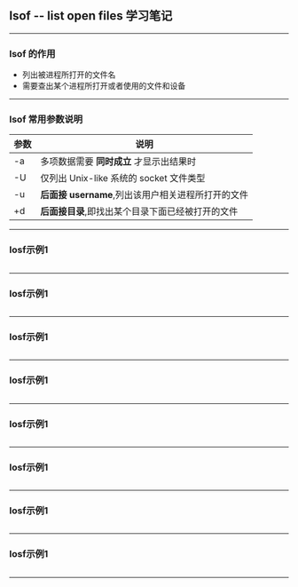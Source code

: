 ## lsof -- list open files 学习笔记
---
### lsof 的作用
- 列出被进程所打开的文件名
- 需要查出某个进程所打开或者使用的文件和设备
***
### lsof 常用参数说明
| 参数           | 说明 |
| ------        | ------ |
| -a         | 多项数据需要 **同时成立** 才显示出结果时|
| -U      | 仅列出 Unix-like 系统的 socket 文件类型 |
| -u | **后面接 username**,列出该用户相关进程所打开的文件 |
| +d        | **后面接目录**,即找出某个目录下面已经被打开的文件 |
***
### losf示例1

```bash

```
***
### losf示例1

```bash

```
***
### losf示例1

```bash

```
***
### losf示例1

```bash

```
***
### losf示例1

```bash

```
***
### losf示例1

```bash

```
***
### losf示例1

```bash

```
***
### losf示例1

```bash

```
***